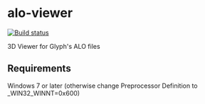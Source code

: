 
# alo-viewer
[![Build status](https://ci.appveyor.com/api/projects/status/wu960x3x4humo32q?svg=true)](https://ci.appveyor.com/project/MikeLankamp/alo-viewer)

3D Viewer for Glyph's ALO files

## Requirements
Windows 7 or later (otherwise change Preprocessor Definition to _WIN32_WINNT=0x600)